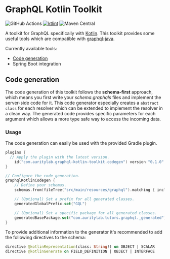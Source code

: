 # GraphQL Kotlin Toolkit
![GitHub Actions](https://github.com/AurityLab/graphql-kotlin-toolkit/workflows/Gradle/badge.svg)
[![ktlint](https://img.shields.io/badge/code%20style-%E2%9D%A4-FF4081.svg)](https://ktlint.github.io/)
![Maven Central](https://img.shields.io/maven-central/v/com.auritylab.graphql-kotlin-toolkit/codegen?label=codegen)

A toolkit for GraphQL specifically with [Kotlin](https://kotlinlang.org/). This toolkit provides some useful tools which are compatible with [graphql-java](https://github.com/graphql-java/graphql-java).

Currently available tools:
* [Code generation](#code-generation)
* Spring Boot integration

## Code generation
The code generation of this toolkit follows the **schema-first** approach, which means you first write your _schema.graphqls_ files and implement the server-side code for it. 
This code generator especially creates a `abstract class` for each resolver which can be extended to implement the resolver in a clean way.
The generated code provides specific parameters for each argument which allows a more type safe way to access the incoming data.

### Usage
The code generation can easily be used with the provided Gradle plugin.
```kotlin
plugins {
  // Apply the plugin with the latest version.
    id("com.auritylab.graphql-kotlin-toolkit.codegen") version "0.1.0"
}

// Configure the code generation.
graphqlKotlinCodegen {
    // Define your schemas.
    schemas.from(fileTree("src/main/resources/graphql").matching { include("*.graphqls") })

    // (Optional) Set a prefix for all generated classes.
    generatedGlobalPrefix.set("GQL")

    // (Optional) Set a specific package for all generated classes.
    generatedBasePackage.set("com.auritylab.tutors.graphql._generated")
}
```

To provide additional information to the generator it's recommended to add the following directives to the schema:
```graphql
directive @kotlinRepresentation(class: String!) on OBJECT | SCALAR
directive @kotlinGenerate on FIELD_DEFINITION | OBJECT | INTERFACE                                                                  
```
